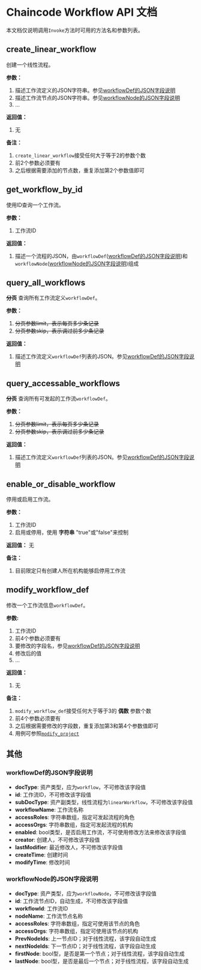 # Chaincode Workflow API 文档

本文档仅说明调用``Invoke``方法时可用的方法名和参数列表。

## create_linear_workflow

创建一个线性流程。

**参数：**
1. 描述工作流定义的JSON字符串。参见[workflowDef的JSON字段说明](#workflowdef的json字段说明)
2. 描述工作流节点的JSON字符串。参见[workflowNode的JSON字段说明](#workflownode的json字段说明)
3. ...

**返回值：**
1. 无

**备注：**

1. ``create_linear_workflow``接受任何大于等于2的参数个数
2. 前2个参数必须要有
3. 之后根据需要添加的节点数，重复添加第2个参数值即可

## get_workflow_by_id

使用ID查询一个工作流。

**参数：**
1. 工作流ID

**返回值：**
1. 描述一个流程的JSON，由``workflowDef``([workflowDef的JSON字段说明](#workflowdef的json字段说明))和``workflowNode``([workflowNode的JSON字段说明](#workflownode的json字段说明))组成

## query_all_workflows

~~**分页**~~ 查询所有工作流定义``workflowDef``。

**参数：**
1. ~~分页参数limit，表示每页多少条记录~~
2. ~~分页参数skip，表示调过前多少条记录~~

**返回值：**
1. 描述工作流定义``workflowDef``列表的JSON。参见[workflowDef的JSON字段说明](#workflowdef的json字段说明)

## query_accessable_workflows

~~**分页**~~ 查询所有可发起的工作流``workflowDef``。

**参数：**
1. ~~分页参数limit，表示每页多少条记录~~
2. ~~分页参数skip，表示调过前多少条记录~~

**返回值：**
1. 描述工作流定义``workflowDef``列表的JSON。参见[workflowDef的JSON字段说明](#workflowdef的json字段说明)


## enable_or_disable_workflow

停用或启用工作流。

**参数：**
1. 工作流ID
2. 启用或停用，使用 **字符串** "true"或"false"来控制

**返回值：**
无

**备注：**

1. 目前限定只有创建人所在机构能够启停用工作流

## modify_workflow_def

修改一个工作流信息``workflowDef``。

**参数:**
1. 工作流ID
2. 前4个参数必须要有
3. 要修改的字段名，参见[workflowDef的JSON字段说明](#workflowdef的json字段说明)
4. 修改后的值
5. ...

**返回值：**
1. 无

**备注：**

1. ``modify_workflow_def``接受任何大于等于3的 **偶数** 参数个数
2. 前4个参数必须要有
3. 之后根据需要修改的字段数，重复添加第3和第4个参数值即可
4. 用例可参照[``modify_project``](project_API.md#modify_project)

## 其他

### workflowDef的JSON字段说明

- **docType**: 资产类型，应为``workflow``，不可修改该字段值
- **id**: 工作流ID，不可修改该字段值
- **subDocType**: 资产副类型，线性流程为``linearWorkflow``，不可修改该字段值
- **workflowName**: 工作流名称
- **accessRoles**: 字符串数组，指定可发起流程的角色
- **accessOrgs**: 字符串数组，指定可发起流程的机构
- **enabled**: bool类型，是否启用工作流，不可使用修改方法来修改该字段值
- **creator**: 创建人，不可修改该字段值
- **lastModifier**: 最近修改人，不可修改该字段值
- **createTime**: 创建时间
- **modifyTime**: 修改时间

### workflowNode的JSON字段说明

- **docType**: 资产类型，应为``workflowNode``，不可修改该字段值
- **id**: 工作流节点ID，自动生成，不可修改该字段值
- **workflowId**: 工作流ID
- **nodeName**: 工作流节点名称
- **accessRoles**: 字符串数组，指定可使用该节点的角色
- **accessOrgs**: 字符串数组，指定可使用该节点的机构
- **PrevNodeIds**: 上一节点ID；对于线性流程，该字段自动生成
- **nextNodeIds**: 下一节点ID；对于线性流程，该字段自动生成
- **firstNode**: bool型，是否是第一个节点；对于线性流程，该字段自动生成
- **lastNode**: bool型，是否是最后一个节点；对于线性流程，该字段自动生成
